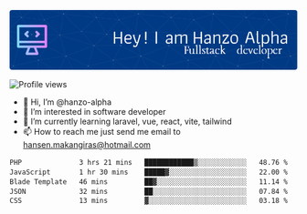![Header](./github-header-image.png)

![Profile views](https://gpvc.arturio.dev/hanzo-alpha)

- 👋 Hi, I’m @hanzo-alpha
- 👀 I’m interested in software developer
- 🌱 I’m currently learning laravel, vue, react, vite, tailwind
- 📫 How to reach me just send me email to hansen.makangiras@hotmail.com 

<!---
hanzo-alpha/hanzo-alpha is a ✨ special ✨ repository because its `README.md` (this file) appears on your GitHub profile.
You can click the Preview link to take a look at your changes.
--->

<!--START_SECTION:waka-->

```txt
PHP              3 hrs 21 mins   ████████████▒░░░░░░░░░░░░   48.76 %
JavaScript       1 hr 30 mins    █████▓░░░░░░░░░░░░░░░░░░░   22.00 %
Blade Template   46 mins         ██▓░░░░░░░░░░░░░░░░░░░░░░   11.14 %
JSON             32 mins         ██░░░░░░░░░░░░░░░░░░░░░░░   07.84 %
CSS              13 mins         ▓░░░░░░░░░░░░░░░░░░░░░░░░   03.18 %
```

<!--END_SECTION:waka-->
